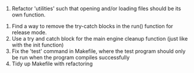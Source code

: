 <!------------------------------ PRIMARY TASKS ------------------------------>


1. Refactor 'utilities' such that opening and/or loading files should be its
   own function.


<!----------------------------- SECONDARY TASKS ----------------------------->


1. Find a way to remove the try-catch blocks in the run() function for release
mode.
2. Use a try and catch block for the main engine cleanup function (just like
with the init function)
3. Fix the 'test' command in Makefile, where the test program should only be
run when the program compiles successfully
4. Tidy up Makefile with refactoring
